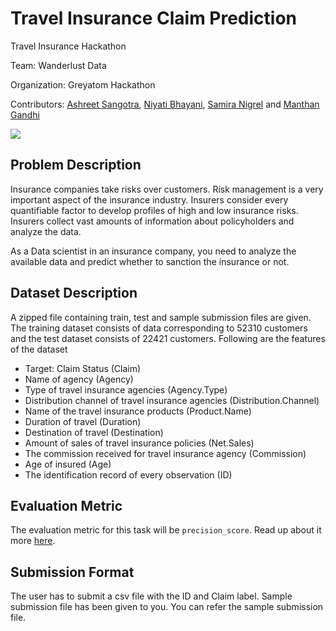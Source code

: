 # Travel Insurance Claim Prediction
Travel Insurance Hackathon

Team: Wanderlust Data

Organization: Greyatom Hackathon

Contributors: [Ashreet Sangotra](https://github.com/ashreetsangotra), [Niyati Bhayani](https://github.com/niyati-bhayani), [Samira Nigrel](https://github.com/samira-nigrel) and [Manthan Gandhi](https://github.com/manthangandhi)

![](https://www.acko.com/wp-content/uploads/2018/12/How-to-claim-travel-insurance-1024x683.jpg)



## Problem Description

Insurance companies take risks over customers. Risk management is a very important aspect of the insurance industry. Insurers consider every quantifiable factor to develop profiles of high and low insurance risks. Insurers collect vast amounts of information about policyholders and analyze the data.

As a Data scientist in an insurance company, you need to analyze the available data and predict whether to sanction the insurance or not.

## Dataset Description

A zipped file containing train, test and sample submission files are given. The training dataset consists of data corresponding to 52310 customers and the test dataset consists of 22421 customers. Following are the features of the dataset

- Target: Claim Status (Claim)
- Name of agency (Agency)
- Type of travel insurance agencies (Agency.Type)
- Distribution channel of travel insurance agencies (Distribution.Channel)
- Name of the travel insurance products (Product.Name)
- Duration of travel (Duration)
- Destination of travel (Destination)
- Amount of sales of travel insurance policies (Net.Sales)
- The commission received for travel insurance agency (Commission)
- Age of insured (Age)
- The identification record of every observation (ID)

## Evaluation Metric

The evaluation metric for this task will be `precision_score`. Read up about it more [here](https://scikit-learn.org/stable/modules/generated/sklearn.metrics.precision_score.html).

## Submission Format

The user has to submit a csv file with the ID and Claim label. Sample submission file has been given to you. You can refer the sample submission file.
      